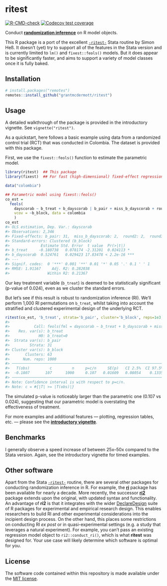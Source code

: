 
<!-- README.md is generated from README.Rmd. Please edit that file -->

# ritest

<!-- badges: start -->

[![R-CMD-check](https://github.com/grantmcdermott/ritest/workflows/R-CMD-check/badge.svg)](https://github.com/grantmcdermott/ritest/actions)
[![Codecov test
coverage](https://codecov.io/gh/grantmcdermott/ritest/branch/master/graph/badge.svg)](https://app.codecov.io/gh/grantmcdermott/ritest?branch=master)
<!-- badges: end -->

Conduct [**randomization
inference**](https://dimewiki.worldbank.org/Randomization_Inference) on
R model objects.

This R package is a port of the excellent
[`-ritest-`](https://github.com/simonheb/ritest) Stata routine by Simon
Heß. It doesn’t (yet) try to support all of the features in the Stata
version and is currently limited to `lm()` and `fixest::feols()` models.
But it does appear to be significantly faster, and aims to support a
variety of model classes once it is fully baked.

## Installation

``` r
# install.packages("remotes")
remotes::install_github("grantmcdermott/ritest")
```

## Usage

A detailed walkthrough of the package is provided in the introductory
vignette. See `vignette("ritest")`.

As a quickstart, here follows a basic example using data from a
randomized control trial (RCT) that was conducted in Colombia. The
dataset is provided with this package.

First, we use the `fixest::feols()` function to estimate the parametric
model.

``` r
library(ritest)  ## This package
library(fixest)  ## For fast (high-dimensional) fixed-effect regressions

data("colombia")

## Parametric model using fixest::feols()
co_est = 
  feols(
    dayscorab ~ b_treat + b_dayscorab | b_pair + miss_b_dayscorab + round2 + round3, 
    vcov = ~b_block, data = colombia
    )
co_est
#> OLS estimation, Dep. Var.: dayscorab
#> Observations: 2,346 
#> Fixed-effects: b_pair: 31,  miss_b_dayscorab: 2,  round2: 2,  round3: 2
#> Standard-errors: Clustered (b_block) 
#>              Estimate Std. Error  t value  Pr(>|t|)    
#> b_treat     -0.180738   0.078174 -2.31201  0.024113 *  
#> b_dayscorab  0.524761   0.029423 17.83478 < 2.2e-16 ***
#> ---
#> Signif. codes:  0 '***' 0.001 '**' 0.01 '*' 0.05 '.' 0.1 ' ' 1
#> RMSE: 1.91167     Adj. R2: 0.282038
#>                 Within R2: 0.21367
```

Our key treatment variable (`b_treat`) is deemed to be statistically
significant (p-value of 0.024), even as we cluster the standard errors.

But let’s see if this result is robust to randomization inference (RI).
We’ll perform 1,000 RI permutations on `b_treat`, whilst taking into
account the stratified and clustered experimental design of the
underlying RCT.

``` r
ritest(co_est, 'b_treat', strata='b_pair', cluster='b_block', reps=1e3, seed=1234)
#> 
#>           Call: feols(fml = dayscorab ~ b_treat + b_dayscorab + miss_b_dayscorab | b_pair + round2 + round3, data = colombia, vcov = ~b_block)
#>    Res. var(s): b_treat
#>             H0: b_treat=0
#>  Strata var(s): b_pair
#>         Strata: 31
#> Cluster var(s): b_block
#>       Clusters: 63
#>      Num. reps: 1000
#> ──────────────────────────────────────────────────────────────────────────────── 
#>   T(obs)         c         n     p=c/n     SE(p)   CI 2.5%  CI 97.5%  
#>  -0.1807       107      1000     0.107   0.01609   0.08054    0.1335  
#> ──────────────────────────────────────────────────────────────────────────────── 
#> Note: Confidence interval is with respect to p=c/n. 
#> Note: c = #{|T| >= |T(obs)|}
```

The simulated p-value is noticeably larger than the parametric one
(0.107 vs 0.024), suggesting that our parametric model is overstating
the effectiveness of treatment.

For more examples and additional features — plotting, regression tables,
etc. — please see the [**introductory
vignette**](http://grantmcdermott.com/ritest/articles/ritest.html).

## Benchmarks

I generally observe a speed increase of between 25x–50x compared to the
Stata version. Again, see the introductory vignette for timed examples.

## Other software

Apart from the Stata [`-ritest-`](https://github.com/simonheb/ritest)
routine, there are several other packages for conducting randomization
inference in R. For example, the
[**ri**](https://cran.r-project.org/web/packages/ri/index.html) package
has been available for nearly a decade. More recently, the successor
[**ri2**](https://cran.r-project.org/web/packages/ri2/index.html)
package extends upon the original, with updated syntax and
functionality. An advantage of **ri2** is that it integrates with the
wider [DeclareDesign](https://declaredesign.org/) suite of R packages
for experimental and empirical research design. This enables researchers
to build RI and other experimental considerations into the incipient
design process. On the other hand, this places some restrictions on
conducting RI *ex post* or in quasi-experimental settings (e.g. a study
that leverages a natural experiment). For example, you can’t pass an
existing regression model object to `ri2::conduct_ri()`, which is what
**ritest** was designed for. Your use case will likely determine which
software is optimal for you.

## License

The software code contained within this repository is made available
under the [MIT license](http://opensource.org/licenses/mit-license.php).
